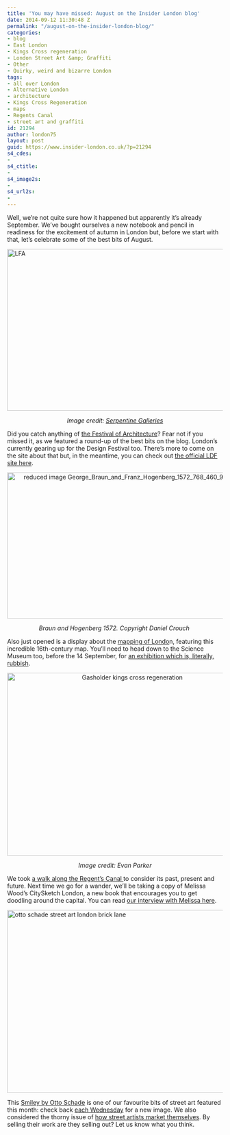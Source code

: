 ```yaml
---
title: 'You may have missed: August on the Insider London blog'
date: 2014-09-12 11:30:48 Z
permalink: "/august-on-the-insider-london-blog/"
categories:
- blog
- East London
- Kings Cross regeneration
- London Street Art &amp; Graffiti
- Other
- Quirky, weird and bizarre London
tags:
- all over London
- Alternative London
- architecture
- Kings Cross Regeneration
- maps
- Regents Canal
- street art and graffiti
id: 21294
author: london75
layout: post
guid: https://www.insider-london.co.uk/?p=21294
s4_cdes:
-
s4_ctitle:
-
s4_image2s:
-
s4_url2s:
-
---
```


Well, we&#8217;re not quite sure how it happened but apparently it&#8217;s already September. We&#8217;ve bought ourselves a new notebook and pencil in readiness for the excitement of autumn in London but, before we start with that, let&#8217;s celebrate some of the best bits of August.

[<img class="aligncenter wp-image-15869 size-full" src="/wp-content/uploads/2014/08/BeFunky_lfa-serpentine-pavillion.jpg_mini.jpg" alt="LFA" width="569" height="378" />](/wp-content/uploads/2014/08/BeFunky_lfa-serpentine-pavillion.jpg_mini.jpg)

<p style="text-align: center;">
  <em>Image credit: <a href="http://www.serpentinegalleries.org/" target="_blank">Serpentine Galleries</a></em>
</p>

Did you catch anything of <a href="/london-festival-of-architecture-2014-the-best-bits/" target="_blank">the Festival of Architecture</a>? Fear not if you missed it, as we featured a round-up of the best bits on the blog. London&#8217;s currently gearing up for the Design Festival too. There&#8217;s more to come on the site about that but, in the meantime, you can check out <a href="http://www.londondesignfestival.com/" target="_blank">the official LDF site here</a>.

<p style="text-align: center;">
  <a href="/wp-content/uploads/2014/08/reduced-image-George_Braun_and_Franz_Hogenberg_1572_768_460_90_s_c1.jpg"><img class="alignnone size-full wp-image-17001" src="/wp-content/uploads/2014/08/reduced-image-George_Braun_and_Franz_Hogenberg_1572_768_460_90_s_c1.jpg" alt="reduced image George_Braun_and_Franz_Hogenberg_1572_768_460_90_s_c1" width="569" height="341" /></a>
</p>

<p style="text-align: center;">
  <em>Braun and Hogenberg 1572. Copyright Daniel Crouch </em>
</p>

Also just opened is a display about the <a href="/mapping-london/" target="_blank">mapping of Londo</a>n, featuring this incredible 16th-century map. You&#8217;ll need to head down to the Science Museum too, before the 14 September, for <a href="/the-rubbish-collection-at-the-science-museum/">an exhibition which is, literally, rubbish</a>.

<p style="text-align: center;">
  <a href="/wp-content/uploads/2014/08/Gasholder.jpg"><img class="alignnone size-full wp-image-17024" src="/wp-content/uploads/2014/08/Gasholder.jpg" alt="Gasholder kings cross regeneration" width="569" height="427" /></a>
</p>

<p style="text-align: center;">
  <em>Image credit: Evan Parker</em>
</p>

We took <a href="/the-regents-canal-in-kings-cross-past-present-and-future/" target="_blank">a walk along the Regent&#8217;s Canal </a>to consider its past, present and future. Next time we go for a wander, we&#8217;ll be taking a copy of Melissa Wood&#8217;s CitySketch London, a new book that encourages you to get doodling around the capital. You can read <a href="/melissa-wood-illustrator-citysketch-london/" target="_blank">our interview with Melissa here</a>.

[<img class="aligncenter wp-image-15902 size-full" src="/wp-content/uploads/2014/08/ottoschade.jpg" alt="otto schade street art london brick lane" width="569" height="427" />](/wp-content/uploads/2014/08/ottoschade.jpg)

This <a href="/smiley-otto-schade-street-art-london-brick-lane/" target="_blank">Smiley by Otto Schade</a> is one of our favourite bits of street art featured this month: check back <a href="https://www.insider-london.co.uk/tag/street-art-picture-of-the-week/" target="_blank">each Wednesday</a> for a new image. We also considered the thorny issue of <a href="/streetwise-artful-marketing/" target="_blank">how street artists market themselves</a>. By selling their work are they selling out? Let us know what you think.
